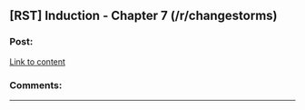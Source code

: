 ## [RST] Induction - Chapter 7 (/r/changestorms)

### Post:

[Link to content](https://www.reddit.com/r/changestorms/comments/3nqhlv/chpr_induction_chapter_7/)

### Comments:

---

